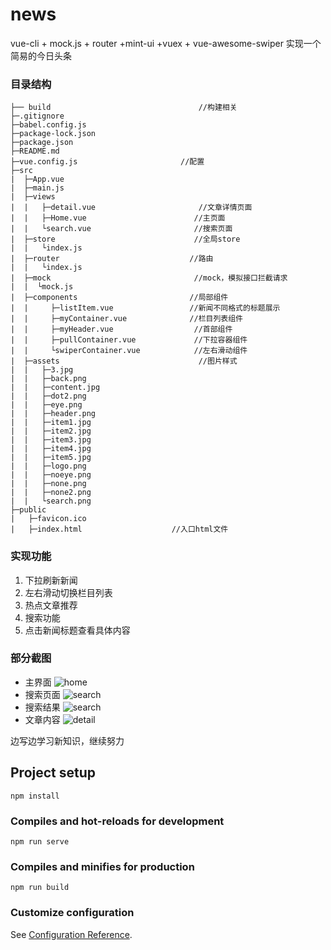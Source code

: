 # news
vue-cli + mock.js + router +mint-ui +vuex + vue-awesome-swiper
实现一个简易的今日头条


### 目录结构
```
├── build                                 //构建相关
├─.gitignore
├─babel.config.js
├─package-lock.json
├─package.json
├─README.md
├─vue.config.js                       //配置
├─src
|  ├─App.vue
|  ├─main.js
|  ├─views
|  |   ├─detail.vue                       //文章详情页面
|  |   ├─Home.vue                        //主页面
|  |   └search.vue                       //搜索页面
|  ├─store                               //全局store
|  |   └index.js
|  ├─router                             //路由
|  |   └index.js
|  ├─mock                                //mock，模拟接口拦截请求
|  |  └mock.js
|  ├─components                         //局部组件
|  |     ├─listItem.vue                 //新闻不同格式的标题展示
|  |     ├─myContainer.vue              //栏目列表组件
|  |     ├─myHeader.vue                  //首部组件
|  |     ├─pullContainer.vue             //下拉容器组件
|  |     └swiperContainer.vue            //左右滑动组件
|  ├─assets                               //图片样式
|  |   ├─3.jpg
|  |   ├─back.png
|  |   ├─content.jpg
|  |   ├─dot2.png
|  |   ├─eye.png
|  |   ├─header.png
|  |   ├─item1.jpg
|  |   ├─item2.jpg
|  |   ├─item3.jpg
|  |   ├─item4.jpg
|  |   ├─item5.jpg
|  |   ├─logo.png
|  |   ├─noeye.png
|  |   ├─none.png
|  |   ├─none2.png
|  |   └search.png
├─public
|   ├─favicon.ico 
|   ├─index.html                    //入口html文件
```

### 实现功能 
1. 下拉刷新新闻
2. 左右滑动切换栏目列表
3. 热点文章推荐
4. 搜索功能
5. 点击新闻标题查看具体内容

### 部分截图
* 主界面
![home](https://github.com/iiashin/vue-news/blob/main/home.png)
* 搜索页面
![search](https://github.com/iiashin/vue-news/blob/main/search.png)
* 搜索结果
![search](https://github.com/iiashin/vue-news/blob/main/search1.png)
* 文章内容
![detail](https://github.com/iiashin/vue-news/blob/main/detail.png)


边写边学习新知识，继续努力

## Project setup
```
npm install
```

### Compiles and hot-reloads for development
```
npm run serve
```

### Compiles and minifies for production
```
npm run build
```

### Customize configuration
See [Configuration Reference](https://cli.vuejs.org/config/).
